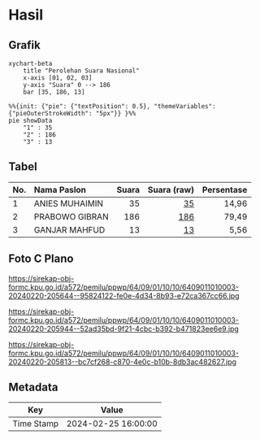 # Hasil

## Grafik

```mermaid
xychart-beta
    title "Perolehan Suara Nasional"
    x-axis [01, 02, 03]
    y-axis "Suara" 0 --> 186
    bar [35, 186, 13]
```

```mermaid
%%{init: {"pie": {"textPosition": 0.5}, "themeVariables": {"pieOuterStrokeWidth": "5px"}} }%%
pie showData
    "1" : 35
    "2" : 186
    "3" : 13
```

## Tabel

| No. | Nama Paslon    | Suara | Suara (raw) | Persentase |
|:--- |:-------------- | -----:| -----------:| ----------:|
| 1   | ANIES MUHAIMIN | 35    | [35][p-1]   | 14,96      |
| 2   | PRABOWO GIBRAN | 186   | [186][p-2]  | 79,49      |
| 3   | GANJAR MAHFUD  | 13    | [13][p-3]   | 5,56       |


[p-1]: https://github.com/gigit-pemilu/pemilu-2024/blob/main/pilpres/hitung-suara/sub/64-kalimantan-timur/sub/09-penajam-paser-utara/sub/01-penajam/sub/1010-nenang/sub/003-tps/sub/paslon-1.txt
[p-2]: https://github.com/gigit-pemilu/pemilu-2024/blob/main/pilpres/hitung-suara/sub/64-kalimantan-timur/sub/09-penajam-paser-utara/sub/01-penajam/sub/1010-nenang/sub/003-tps/sub/paslon-2.txt
[p-3]: https://github.com/gigit-pemilu/pemilu-2024/blob/main/pilpres/hitung-suara/sub/64-kalimantan-timur/sub/09-penajam-paser-utara/sub/01-penajam/sub/1010-nenang/sub/003-tps/sub/paslon-3.txt

## Foto C Plano

https://sirekap-obj-formc.kpu.go.id/a572/pemilu/ppwp/64/09/01/10/10/6409011010003-20240220-205644--95824122-fe0e-4d34-8b93-e72ca367cc66.jpg

https://sirekap-obj-formc.kpu.go.id/a572/pemilu/ppwp/64/09/01/10/10/6409011010003-20240220-205944--52ad35bd-9f21-4cbc-b392-b471823ee6e9.jpg

https://sirekap-obj-formc.kpu.go.id/a572/pemilu/ppwp/64/09/01/10/10/6409011010003-20240220-205813--bc7cf268-c870-4e0c-b10b-8db3ac482627.jpg


## Metadata

| Key        | Value               |
| ---------- | ------------------- |
| Time Stamp | 2024-02-25 16:00:00 |



